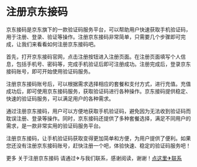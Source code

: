 # 注册京东接码

京东接码是京东旗下的一款验证码服务平台，可以帮助用户快速获取手机验证码，用于注册、登录、验证等操作。注册京东接码非常简单，只需要几个步骤即可完成，让我们来看看如何注册京东接码吧。

首先，打开京东接码官网，点击注册按钮进入注册页面。在注册页面填写个人信息，包括手机号、密码等，完成手机验证后即可注册成功。注册完成后，登录京东接码账号，即可开始使用验证码服务。

注册京东接码账号后，可以根据需求选择相应的套餐和支付方式，进行充值。充值成功后，即可使用京东接码服务，获取验证码进行各种操作。京东接码提供稳定、快速的验证码服务，可以满足用户的各种需求。

通过注册京东接码，用户可以方便地获取手机验证码，避免因为无法收到验证码而耽误注册、登录等操作。同时，京东接码还提供了多种套餐选择，满足不同用户的需求，是一款非常实用的验证码服务平台。

注册京东接码，让手机验证码获取变得更加简单和方便，为用户提供了便利。如果您还没有注册京东接码账号，赶快注册一个吧，体验快速、稳定的验证码服务吧！

更多 关于注册京东接码 请通过✈与我们联系，感谢阅读，谢谢！[点这里✈联系](https://ss.k02.cc)
